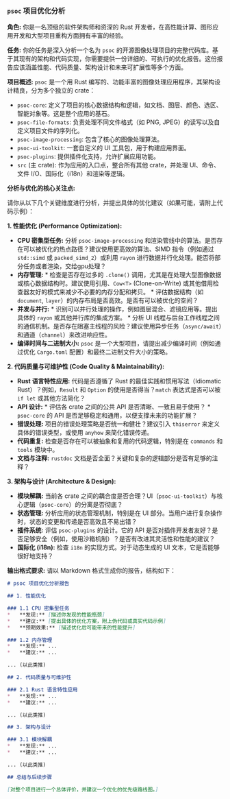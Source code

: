 

###  `psoc` 项目优化分析

**角色:**
你是一名顶级的软件架构师和资深的 Rust 开发者，在高性能计算、图形应用开发和大型项目重构方面拥有丰富的经验。

**任务:**
你的任务是深入分析一个名为 `psoc` 的开源图像处理项目的完整代码库。基于其现有的架构和代码实现，你需要提供一份详细的、可执行的优化报告。这份报告应该涵盖性能、代码质量、架构设计和未来可扩展性等多个方面。

**项目概述:**
`psoc` 是一个用 Rust 编写的、功能丰富的图像处理应用程序，其架构设计精良，分为多个独立的 crate：
*   `psoc-core`: 定义了项目的核心数据结构和逻辑，如文档、图层、颜色、选区、智能对象等。这是整个应用的基石。
*   `psoc-file-formats`: 负责处理不同文件格式（如 PNG, JPEG）的读写以及自定义项目文件的序列化。
*   `psoc-image-processing`: 包含了核心的图像处理算法。
*   `psoc-ui-toolkit`: 一套自定义的 UI 工具包，用于构建应用界面。
*   `psoc-plugins`: 提供插件化支持，允许扩展应用功能。
*   `src` (主 crate): 作为应用的入口点，整合所有其他 crate，并处理 UI、命令、文件 I/O、国际化（i18n）和渲染等逻辑。

**分析与优化的核心关注点:**

请你从以下几个关键维度进行分析，并提出具体的优化建议（如果可能，请附上代码示例）：

**1. 性能优化 (Performance Optimization):**
   *   **CPU 密集型任务:** 分析 `psoc-image-processing` 和渲染管线中的算法。是否存在可以被优化的热点路径？建议使用更高效的算法、SIMD 指令（例如通过 `std::simd` 或 `packed_simd_2`）或利用 `rayon` 进行数据并行化处理。能否将部分任务或者渲染，交给gpu处理？
   *   **内存管理:**
      *   检查是否存在过多的 `.clone()` 调用，尤其是在处理大型图像数据或核心数据结构时。建议使用引用、`Cow<T>` (Clone-on-Write) 或其他借用检查器友好的模式来减少不必要的内存分配和拷贝。
      *   评估数据结构（如 `document`, `layer`）的内存布局是否高效。是否有可以被优化的空间？
   *   **并发与并行:**
      *   识别可以并行处理的操作，例如图层混合、滤镜应用等。提出具体的 `rayon` 或其他并行库的集成方案。
      *   分析 UI 线程与后台工作线程之间的通信机制。是否存在阻塞主线程的风险？建议使用异步任务（`async/await`）和通道（`channel`）来改进响应性。
   *   **编译时间与二进制大小:** `psoc` 是一个大型项目，请提出减少编译时间（例如通过优化 `Cargo.toml` 配置）和最终二进制文件大小的策略。

**2. 代码质量与可维护性 (Code Quality & Maintainability):**
   *   **Rust 语言特性应用:** 代码是否遵循了 Rust 的最佳实践和惯用写法（Idiomatic Rust）？例如，`Result` 和 `Option` 的使用是否得当？`match` 表达式是否可以被 `if let` 或其他方法简化？
   *   **API 设计:**
      *   评估各 crate 之间的公共 API 是否清晰、一致且易于使用？
      *   `psoc-core` 的 API 是否足够稳定和通用，以便支撑未来的功能扩展？
   *   **错误处理:** 项目的错误处理策略是否统一和健壮？建议引入 `thiserror` 来定义具体的错误类型，或使用 `anyhow` 来简化错误传递。
   *   **代码重复:** 检查是否存在可以被抽象和复用的代码逻辑，特别是在 `commands` 和 `tools` 模块中。
   *   **文档与注释:** `rustdoc` 文档是否全面？关键和复杂的逻辑部分是否有足够的注释？

**3. 架构与设计 (Architecture & Design):**
   *   **模块解耦:** 当前各 crate 之间的耦合度是否合理？UI（`psoc-ui-toolkit`）与核心逻辑（`psoc-core`）的分离是否彻底？
   *   **状态管理:** 分析应用的状态管理机制，特别是在 UI 部分。当用户进行复杂操作时，状态的变更和传递是否高效且不易出错？
   *   **插件系统:** 评估 `psoc-plugins` 的设计。它的 API 是否对插件开发者友好？是否足够安全（例如，使用沙箱机制）？是否有改进其灵活性和性能的建议？
   *   **国际化 (i18n):** 检查 `i18n` 的实现方式。对于动态生成的 UI 文本，它是否能够很好地支持？

**输出格式要求:**
请以 Markdown 格式生成你的报告，结构如下：

```markdown
# psoc 项目优化分析报告

## 1. 性能优化

### 1.1 CPU 密集型任务
*   **发现:** [描述你发现的性能瓶颈]
*   **建议:** [提出具体的优化方案，附上伪代码或真实代码示例]
*   **预期效果:** [描述优化后可能带来的性能提升]

### 1.2 内存管理
*   **发现:** ...
*   **建议:** ...

... (以此类推)

## 2. 代码质量与可维护性

### 2.1 Rust 语言特性应用
*   **发现:** ...
*   **建议:** ...

... (以此类推)

## 3. 架构与设计

### 3.1 模块解耦
*   **发现:** ...
*   **建议:** ...

... (以此类推)

## 总结与后续步骤

[对整个项目进行一个总体评价，并建议一个优化的优先级路线图。]
```

